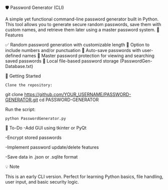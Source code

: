 🛡️ Password Generator (CLI)

A simple yet functional command-line password generator built in Python. This tool allows you to generate secure random passwords, save them with custom names, and retrieve them later using a master password system.
🔧 Features

✅ Random password generation with customizable length
🔢 Option to include numbers and/or punctuation
💾 Auto-save passwords with user-defined names
🔐 Master password protection for viewing and searching saved passwords
📂 Local file-based password storage (PasswordGen-Database.txt)

🚀 Getting Started

    Clone the repository:
git clone https://github.com/YOUR_USERNAME/PASSWORD-GENERATOR.git
cd PASSWORD-GENERATOR

Run the script:

    python PasswordGenerator.py

🧠 To-Do
-Add GUI using tkinter or PyQt

-Encrypt stored passwords

-Implement password update/delete features

-Save data in .json or .sqlite format


💡 Note

This is an early CLI version. Perfect for learning Python basics, file handling, user input, and basic security logic.
